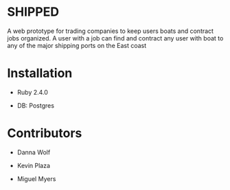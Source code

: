 # SHIPPED

 A web prototype for trading companies to keep users boats and contract jobs organized.
 A user with a job can find and contract any user with boat to any of the major shipping ports on the East coast
 
# Installation

* Ruby 2.4.0

* DB: Postgres

# Contributors

* Danna Wolf

* Kevin Plaza

* Miguel Myers


